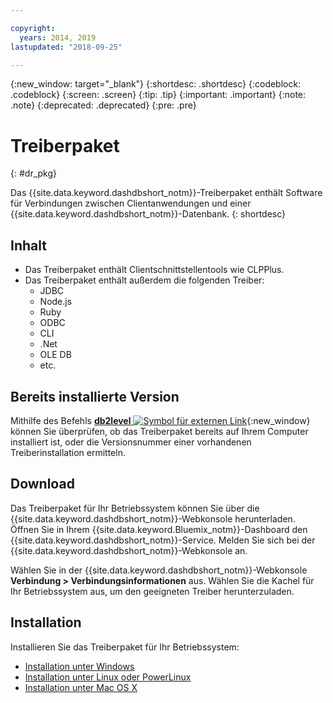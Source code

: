 ```yaml
---

copyright:
  years: 2014, 2019
lastupdated: "2018-09-25"

---
```


<!-- Attribute definitions --> 
{:new_window: target="_blank"}
{:shortdesc: .shortdesc}
{:codeblock: .codeblock}
{:screen: .screen}
{:tip: .tip}
{:important: .important}
{:note: .note}
{:deprecated: .deprecated}
{:pre: .pre}

# Treiberpaket
{: #dr_pkg}

Das {{site.data.keyword.dashdbshort_notm}}-Treiberpaket enthält Software für Verbindungen zwischen Clientanwendungen und einer {{site.data.keyword.dashdbshort_notm}}-Datenbank. 
{: shortdesc}

## Inhalt

- Das Treiberpaket enthält Clientschnittstellentools wie CLPPlus.
- Das Treiberpaket enthält außerdem die folgenden Treiber: 
  - JDBC
  - Node.js
  - Ruby
  - ODBC
  - CLI
  - .Net
  - OLE DB
  - etc.

## Bereits installierte Version

Mithilfe des Befehls [**db2level** ![Symbol für externen Link](../../../icons/launch-glyph.svg "Symbol für externen Link")](https://www.ibm.com/support/knowledgecenter/SS6NHC/com.ibm.swg.im.dashdb.admin.cmd.doc/doc/r0009195.html){:new_window} können Sie überprüfen, ob das Treiberpaket bereits auf Ihrem Computer installiert ist, oder die Versionsnummer einer vorhandenen Treiberinstallation ermitteln.

## Download

Das Treiberpaket für Ihr Betriebssystem können Sie über die {{site.data.keyword.dashdbshort_notm}}-Webkonsole herunterladen. Öffnen Sie in Ihrem {{site.data.keyword.Bluemix_notm}}-Dashboard den {{site.data.keyword.dashdbshort_notm}}-Service. Melden Sie sich bei der {{site.data.keyword.dashdbshort_notm}}-Webkonsole an.

Wählen Sie in der {{site.data.keyword.dashdbshort_notm}}-Webkonsole **Verbindung > Verbindungsinformationen** aus. Wählen Sie die Kachel für Ihr Betriebssystem aus, um den geeigneten Treiber herunterzuladen.

## Installation

Installieren Sie das Treiberpaket für Ihr Betriebssystem:
- [Installation unter Windows](install_win.html)
- [Installation unter Linux oder PowerLinux](install_linux.html)
- [Installation unter Mac OS X](install_mac.html)

<!-- ## Configuring

To connect local applications or client tools to your {{site.data.keyword.dashdbshort_notm}} database, [configure your environment for your Db2 database](driver_pkg_cfg.html). -->


